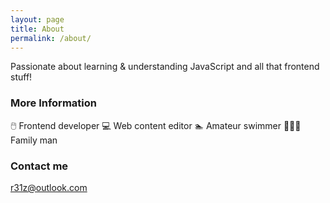 ```yaml
---
layout: page
title: About
permalink: /about/
---
```


Passionate about learning & understanding JavaScript and all that frontend stuff!

### More Information

🖱️ Frontend developer
💻 Web content editor 
🏊‍ Amateur swimmer 
👨‍👩‍👧 Family man

### Contact me

[r31z@outlook.com](mailto:r31z@outlook.com)

